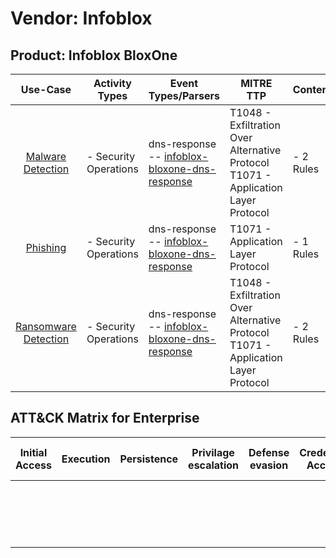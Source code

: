 Vendor: Infoblox
================
Product: Infoblox BloxOne
-------------------------
|                              Use-Case                               | Activity Types        | Event Types/Parsers                                                                                                 | MITRE TTP                                                                                | Content        |
|:-------------------------------------------------------------------:| --------------------- | ------------------------------------------------------------------------------------------------------------------- | ---------------------------------------------------------------------------------------- | -------------- |
|    [Malware Detection](../UseCases/usecase_malware_detection.md)    | - Security Operations |  dns-response<br> -- [infoblox-bloxone-dns-response](../Parsers/parserContent_infoblox-bloxone-dns-response.md)<br> | T1048 - Exfiltration Over Alternative Protocol<br>T1071 - Application Layer Protocol<br> |  - 2 Rules<br> |
|             [Phishing](../UseCases/usecase_phishing.md)             | - Security Operations |  dns-response<br> -- [infoblox-bloxone-dns-response](../Parsers/parserContent_infoblox-bloxone-dns-response.md)<br> | T1071 - Application Layer Protocol<br>                                                   |  - 1 Rules<br> |
| [Ransomware Detection](../UseCases/usecase_ransomware_detection.md) | - Security Operations |  dns-response<br> -- [infoblox-bloxone-dns-response](../Parsers/parserContent_infoblox-bloxone-dns-response.md)<br> | T1048 - Exfiltration Over Alternative Protocol<br>T1071 - Application Layer Protocol<br> |  - 2 Rules<br> |

ATT&CK Matrix for Enterprise
----------------------------
| Initial Access | Execution | Persistence | Privilage escalation | Defense evasion | Credential Access | Discovery | Lateral Movement | Collection | Command and Control                                                             | Exfiltration                                                                                | Impact |
| -------------- | --------- | ----------- | -------------------- | --------------- | ----------------- | --------- | ---------------- | ---------- | ------------------------------------------------------------------------------- | ------------------------------------------------------------------------------------------- | ------ |
|                |           |             |                      |                 |                   |           |                  |            | [Application Layer Protocol](https://attack.mitre.org/techniques/T1071)<br><br> | [Exfiltration Over Alternative Protocol](https://attack.mitre.org/techniques/T1048)<br><br> |        |
